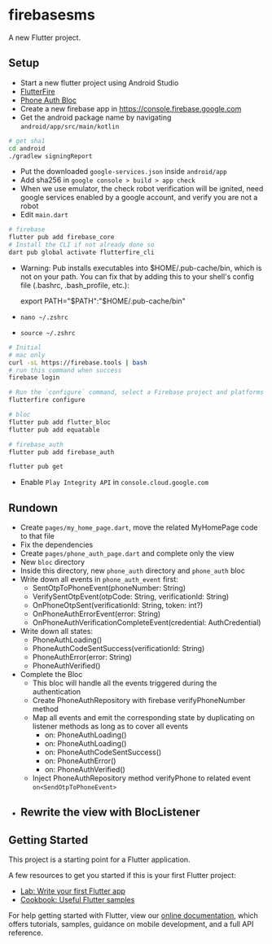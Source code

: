 # firebasesms

A new Flutter project.

## Setup

- Start a new flutter project using Android Studio
- [FlutterFire](https://firebase.flutter.dev/docs/overview)
- [Phone Auth Bloc](https://dhruvnakum.xyz/flutterfire-x-bloc-phone-authentication)
- Create a new firebase app in https://console.firebase.google.com
- Get the android package name by navigating `android/app/src/main/kotlin`
```bash
# get sha1
cd android
./gradlew signingReport
```
- Put the downloaded `google-services.json` inside `android/app`
- Add sha256 in `google console > build > app check`
- When we use emulator, the check robot verification will be ignited, 
  need google services enabled by a google account, and verify you are not a robot
- Edit `main.dart`
```bash
# firebase
flutter pub add firebase_core
# Install the CLI if not already done so
dart pub global activate flutterfire_cli
```
- Warning: Pub installs executables into $HOME/.pub-cache/bin, which is not on your path.
  You can fix that by adding this to your shell's config file (.bashrc, .bash_profile, etc.):

  export PATH="$PATH":"$HOME/.pub-cache/bin"
- `nano ~/.zshrc`
- `source ~/.zshrc`

```bash
# Initial
# mac only
curl -sL https://firebase.tools | bash
# run this command when success
firebase login

# Run the `configure` command, select a Firebase project and platforms
flutterfire configure

# bloc
flutter pub add flutter_bloc
flutter pub add equatable

# firebase_auth
flutter pub add firebase_auth

flutter pub get
```
- Enable `Play Integrity API` in `console.cloud.google.com`


## Rundown

- Create `pages/my_home_page.dart`, move the related MyHomePage code to that file
- Fix the dependencies
- Create `pages/phone_auth_page.dart` and complete only the view
- New `bloc` directory
- Inside this directory, new `phone_auth` directory and `phone_auth` bloc
- Write down all events in `phone_auth_event` first: 
    - SentOtpToPhoneEvent(phoneNumber: String)
    - VerifySentOtpEvent(otpCode: String, verificationId: String)
    - OnPhoneOtpSent(verificationId: String, token: int?)
    - OnPhoneAuthErrorEvent(error: String)
    - OnPhoneAuthVerificationCompleteEvent(credential: AuthCredential)
- Write down all states:
    - PhoneAuthLoading()
    - PhoneAuthCodeSentSuccess(verificationId: String)
    - PhoneAuthError(error: String)
    - PhoneAuthVerified()
- Complete the Bloc
    - This bloc will handle all the events triggered during the authentication
    - Create PhoneAuthRepository with firebase verifyPhoneNumber method 
    - Map all events and emit the corresponding state by duplicating on listener methods as long as
      to cover all events
        - on<SendOtpToPhoneEvent>: PhoneAuthLoading()
        - on<VerifySentOtpEvent>: PhoneAuthLoading()
        - on<OnPhoneOtpSent>: PhoneAuthCodeSentSuccess()
        - on<OnPhoneAuthErrorEvent>: PhoneAuthError()
        - on<OnPhoneAuthVerificationCompleteEvent>: PhoneAuthVerified()
    - Inject PhoneAuthRepository method verifyPhone to related event `on<SendOtpToPhoneEvent>`
- Rewrite the view with BlocListener
    - 

## Getting Started

This project is a starting point for a Flutter application.

A few resources to get you started if this is your first Flutter project:

- [Lab: Write your first Flutter app](https://flutter.dev/docs/get-started/codelab)
- [Cookbook: Useful Flutter samples](https://flutter.dev/docs/cookbook)

For help getting started with Flutter, view our
[online documentation](https://flutter.dev/docs), which offers tutorials,
samples, guidance on mobile development, and a full API reference.
